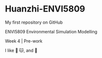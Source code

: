 # Huanzhi-ENVI5809
My first repository on GitHub

ENVI5809 Environmental Simulation Modelling

Week 4 | Pre-work

I like 🦀 🐱, and 🐊
